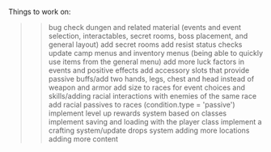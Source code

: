 Things to work on:
>>bug check dungen and related material (events and event selection, interactables, secret rooms, boss placement, and general layout)
>>add secret rooms
add resist status checks
update camp menus and inventory menus (being able to quickly use items from the general menu)
add more luck factors in events and positive effects
add accessory slots that provide passive buffs/add two hands, legs, chest and head instead of weapon and armor
add size to races for event choices and skills/adding racial interactions with enemies of the same race
add racial passives to races (condition.type = 'passive')
implement level up rewards system based on classes
implement saving and loading with the player class
implement a crafting system/update drops system
adding more locations
adding more content